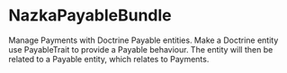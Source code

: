 NazkaPayableBundle
==================

Manage Payments with Doctrine Payable entities. Make a Doctrine entity use PayableTrait to provide a Payable behaviour.
The entity will then be related to a Payable entity, which relates to Payments. 
